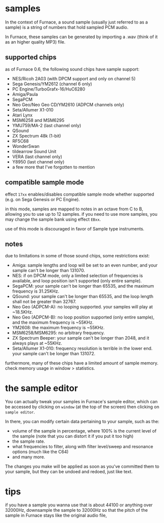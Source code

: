 # samples

In the context of Furnace, a sound sample (usually just referred to as a sample) is a string of numbers that hold sampled PCM audio.

In Furnace, these samples can be generated by importing a .wav (think of it as an higher quality MP3) file.

## supported chips

as of Furnace 0.6, the following sound chips have sample support:

- NES/Ricoh 2A03 (with DPCM support and only on channel 5)
- Sega Genesis/YM2612 (channel 6 only)
- PC Engine/TurboGrafx-16/HuC6280
- Amiga/Paula
- SegaPCM
- Neo Geo/Neo Geo CD/YM2610 (ADPCM channels only)
- Seta/Allumer X1-010
- Atari Lynx
- MSM6258 and MSM6295
- YMU759/MA-2 (last channel only)
- QSound
- ZX Spectrum 48k (1-bit)
- RF5C68
- WonderSwan
- tildearrow Sound Unit
- VERA (last channel only)
- Y8950 (last channel only)
- a few more that I've forgotten to mention

## compatible sample mode

effect `17xx` enables/disables compatible sample mode whether supported (e.g. on Sega Genesis or PC Engine).

in this mode, samples are mapped to notes in an octave from C to B, allowing you to use up to 12 samples.
if you need to use more samples, you may change the sample bank using effect `EBxx`.

use of this mode is discouraged in favor of Sample type instruments.

## notes

due to limitations in some of those sound chips, some restrictions exist:

- Amiga: sample lengths and loop will be set to an even number, and your sample can't be longer than 131070.
- NES: if on DPCM mode, only a limited selection of frequencies is available, and loop position isn't supported (only entire sample).
- SegaPCM: your sample can't be longer than 65535, and the maximum frequency is 31.25KHz.
- QSound: your sample can't be longer than 65535, and the loop length shall not be greater than 32767.
- Neo Geo (ADPCM-A): no looping supported. your samples will play at ~18.5KHz.
- Neo Geo (ADPCM-B): no loop position supported (only entire sample), and the maximum frequency is ~55KHz.
- YM2608: the maximum frequency is ~55KHz.
- MSM6258/MSM6295: no arbitrary frequency.
- ZX Spectrum Beeper: your sample can't be longer than 2048, and it always plays at ~55KHz.
- Seta/Allumer X1-010: frequency resolution is terrible in the lower end. your sample can't be longer than 131072.

furthermore, many of these chips have a limited amount of sample memory. check memory usage in window > statistics.

# the sample editor

You can actually tweak your samples in Furnace's sample editor, which can be accessed by clicking on `window` (at the top of the screen) then clicking on `sample editor`.

In there, you can modify certain data pertaining to your sample, such as the:
 - volume of the sample in percentage, where 100% is the current level of the sample (note that you can distort it if you put it too high)
 - the sample rate.
 - what frequencies to filter, along with filter level/sweep and resonance options (much like the C64)
 - and many more.

The changes you make will be applied as soon as you've committed them to your sample, but they can be undoed and redoed, just like text.

# tips

if you have a sample you wanna use that is about 44100 or anything over 32000Hz, downsample the sample to 32000Hz so that the pitch of the sample in Furnace stays like the original audio file,
